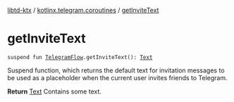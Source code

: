 [libtd-ktx](../index.md) / [kotlinx.telegram.coroutines](index.md) / [getInviteText](./get-invite-text.md)

# getInviteText

`suspend fun `[`TelegramFlow`](../kotlinx.telegram.core/-telegram-flow/index.md)`.getInviteText(): `[`Text`](https://tdlibx.github.io/td/docs/org/drinkless/td/libcore/telegram/TdApi.Text.html)

Suspend function, which returns the default text for invitation messages to be used as a
placeholder when the current user invites friends to Telegram.

**Return**
[Text](https://tdlibx.github.io/td/docs/org/drinkless/td/libcore/telegram/TdApi.Text.html) Contains some text.

